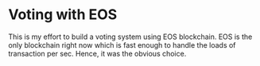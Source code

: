# Voting with EOS

This is my effort to build a voting system using EOS blockchain. EOS is the only blockchain right now which is fast enough to handle the loads of transaction per sec. Hence, it was the obvious choice.